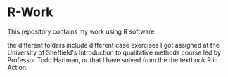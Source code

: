 # R-Work
This repository contains my work using R software

the different folders include different case exercises I got assigned at the University of Sheffield's Introduction to qualitative methods course led by Professor Todd Hartman, or that I have solved from the the textbook R in Action. 

